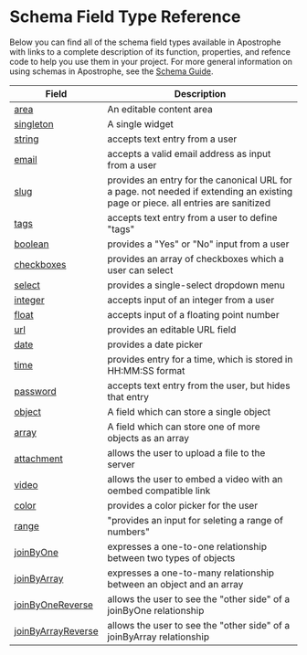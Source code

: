 # Schema Field Type Reference

Below you can find all of the schema field types available in Apostrophe with links to a complete description of its function, properties, and refence code to help you use them in your project. For more general information on using schemas in Apostrophe, see the [Schema Guide](/tutorials/schema-guide/schema-guide.md).

| Field | Description |
|-------|-------------|
|[area](/other/field-types/area.md) | An editable content area |
|[singleton](/other/field-types/singleton.md) | A single widget |
|[string](/other/field-types/string.md) | accepts text entry from a user |
|[email](/other/field-types/email.md) | accepts a valid email address as input from a user  |
|[slug](/other/field-types/slug.md) | provides an entry for the canonical URL for a page. not needed if extending an existing page or piece. all entries are sanitized |
|[tags](/other/field-types/tags.md) | accepts text entry from a user to define "tags" |
|[boolean](/other/field-types/boolean.md) | provides a "Yes" or "No" input from a user |
|[checkboxes](/other/field-types/checkbox.md) | provides an array of checkboxes which a user can select |
|[select](/other/field-types/select.md) | provides a single-select dropdown menu |
|[integer](/other/field-types/integer.md) | accepts input of an integer from a user |
|[float](/other/field-types/float.md) | accepts input of a floating point number |
|[url](/other/field-types/url.md) | provides an editable URL field | 
|[date](/other/field-types/date.md) | provides a date picker |
|[time](/other/field-types/time.md) | provides entry for a time, which is stored in HH:MM:SS format |
|[password](/other/field-types/password.md) | accepts text entry from the user, but hides that entry |
|[object](/other/field-types/object.md) | A field which can store a single object | 
|[array](/other/field-types/array.md) | A field which can store one of more objects as an array |
|[attachment](/other/field-types/attachment.md) | allows the user to upload a file to the server |
|[video](/other/field-types/video.md) | allows the user to embed a video with an oembed compatible link |
|[color](/other/field-types/color.md) | provides a color picker for the user | 
|[range](/other/field-types/range.md) | "provides an input for seleting a range of numbers" |
|[joinByOne](/other/field-types/joinByOne.md) | expresses a one-to-one relationship between two types of objects | 
|[joinByArray](/other/field-types/joinByArray.md) | expresses a one-to-many relationship between an object and an array |
|[joinByOneReverse](/other/field-types/joinByOneReverse.md) | allows the user to see the "other side" of a joinByOne relationship |
|[joinByArrayReverse](/other/field-types/joinByArrayReverse.md) | allows the user to see the "other side" of a joinByArray relationship |

